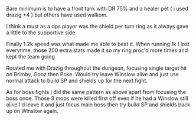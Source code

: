 Bare minimum is to have a front tank with DR 75% and a healer pet ( i used drazig +4 ) but others have used walkom.

I think a must as a dps player was the shield per turn ring as it always gave a little to the supportive side.

Finally 1.2k speed was what made me able to beat it. When running 1k I lost everytime, those 200 extra stats made it so my ring proc'd more times and kept the team going

Rotated me with Drazig throughout the dungeon, focusing single target hit on Brimby, Gooz then Poke. Would try leave Winslow alive and just use normal attack to build SP and shields up for the next fight.

As for boss fights I did the same pattern as above apart from focusing the boss once. Those 3 mobs were killed first off even if he had a Winslow still alive I'd leave it and just focus main boss then try build SP and shields back up on Winslow again.
